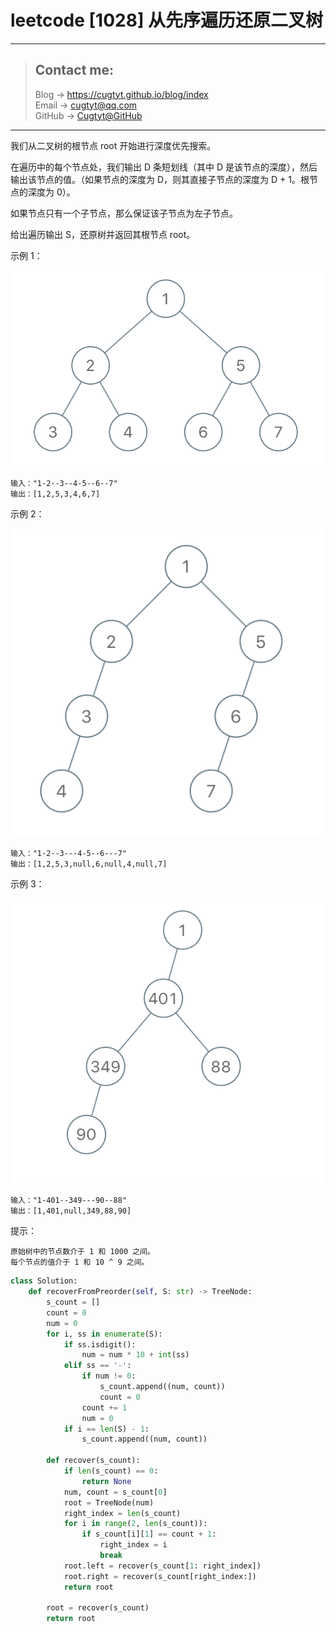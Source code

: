 # leetcode [1028] 从先序遍历还原二叉树

---
> ## Contact me:
> Blog -> <https://cugtyt.github.io/blog/index>  
> Email -> <cugtyt@qq.com>  
> GitHub -> [Cugtyt@GitHub](https://github.com/Cugtyt)

---

我们从二叉树的根节点 root 开始进行深度优先搜索。

在遍历中的每个节点处，我们输出 D 条短划线（其中 D 是该节点的深度），然后输出该节点的值。（如果节点的深度为 D，则其直接子节点的深度为 D + 1。根节点的深度为 0）。

如果节点只有一个子节点，那么保证该子节点为左子节点。

给出遍历输出 S，还原树并返回其根节点 root。

示例 1：

![](R/recover-a-tree-from-preorder-traversal-fig1.png)

```
输入："1-2--3--4-5--6--7"
输出：[1,2,5,3,4,6,7]
```

示例 2：

![](R/recover-a-tree-from-preorder-traversal-fig2.png)

```
输入："1-2--3---4-5--6---7"
输出：[1,2,5,3,null,6,null,4,null,7]
```

示例 3：

![](R/recover-a-tree-from-preorder-traversal-fig3.png)
```
输入："1-401--349---90--88"
输出：[1,401,null,349,88,90]
```

提示：
```
原始树中的节点数介于 1 和 1000 之间。
每个节点的值介于 1 和 10 ^ 9 之间。
```

``` python
class Solution:
    def recoverFromPreorder(self, S: str) -> TreeNode:
        s_count = []
        count = 0
        num = 0
        for i, ss in enumerate(S):
            if ss.isdigit():
                num = num * 10 + int(ss)
            elif ss == '-':
                if num != 0:
                    s_count.append((num, count))
                    count = 0
                count += 1
                num = 0
            if i == len(S) - 1:
                s_count.append((num, count))

        def recover(s_count):
            if len(s_count) == 0:
                return None
            num, count = s_count[0]
            root = TreeNode(num)
            right_index = len(s_count)
            for i in range(2, len(s_count)):
                if s_count[i][1] == count + 1:
                    right_index = i
                    break
            root.left = recover(s_count[1: right_index])
            root.right = recover(s_count[right_index:])
            return root
    
        root = recover(s_count)
        return root
```
